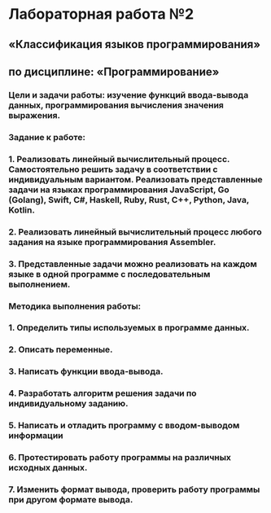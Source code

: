 # Лабораторная работа №2
## «Классификация языков программирования»
## по дисциплине: «Программирование»
### Цели и задачи работы: изучение функций ввода-вывода данных, программирования вычисления значения выражения. 
### Задание к работе: 
### 1. Реализовать линейный вычислительный процесс. Самостоятельно решить задачу в соответствии с индивидуальным вариантом. Реализовать представленные задачи на языках программирования JavaScript, Go (Golang), Swift, С#, Haskell, Ruby, Rust, C++, Python, Java, Kotlin. 
### 2. Реализовать линейный вычислительный процесс любого задания на языке программирования Assembler. 
### 3. Представленные задачи можно реализовать на каждом языке в одной программе с последовательным выполнением.
### Методика выполнения работы: 
### 1. Определить типы используемых в программе данных. 
### 2. Описать переменные. 
### 3. Написать функции ввода-вывода. 
### 4. Разработать алгоритм решения задачи по индивидуальному заданию. 
### 5. Написать и отладить программу с вводом-выводом информации 
### 6. Протестировать работу программы на различных исходных данных. 
### 7. Изменить формат вывода, проверить работу программы при другом формате вывода.


